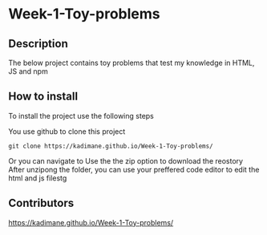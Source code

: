 # Week-1-Toy-problems

## Description

The below project contains toy problems that test my knowledge in HTML, JS and npm


## How to install
 To install the project use the following steps
 
 You use github to clone this project
  ``` git
  git clone https://kadimane.github.io/Week-1-Toy-problems/
  
  ```
Or you can navigate to
    Use the the zip option to download the reostory
    After unzipong the folder, you can use your preffered  code editor to edit the html and js filestg
## Contributors 
https://kadimane.github.io/Week-1-Toy-problems/
